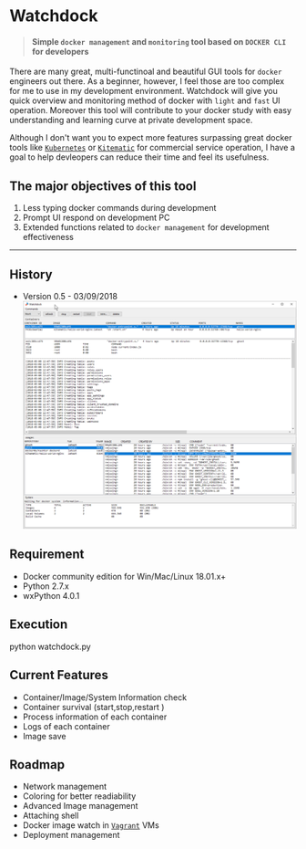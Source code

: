 # Watchdock 
>#### Simple `docker management` and `monitoring` tool based on `DOCKER CLI` for developers
There are many great, multi-functinoal and beautiful GUI tools for `docker` engineers out there. As a beginner, however, I feel those are too complex for me to use in my development environment. Watchdock will give you quick overview and monitoring method of docker with `light` and `fast` UI operation. Moreover this tool will contribute to your docker study with easy understanding and learning curve at private development space.

Although I don't want you to expect more features surpassing great docker tools like [`Kubernetes`](https://kubernetes.io/) or [`Kitematic`](https://kitematic.com/) for commercial service operation, I have a goal to help devleopers can reduce their time and feel its usefulness. 

## The major objectives of this tool
1. Less typing docker commands during development
2. Prompt UI respond on development PC
3. Extended functions related to `docker management` for development effectiveness


----


## History
- Version 0.5 - 03/09/2018
![Screenshot](screenshot.png)


## Requirement
- Docker community edition for Win/Mac/Linux 18.01.x+
- Python 2.7.x
- wxPython 4.0.1


## Execution
python watchdock.py


## Current Features
- Container/Image/System Information check
- Container survival (start,stop,restart )
- Process information of each container
- Logs of each container
- Image save


## Roadmap
- Network management
- Coloring for better readiability
- Advanced Image management
- Attaching shell
- Docker image watch in [`Vagrant`](https://www.vagrantup.com/) VMs
- Deployment management

